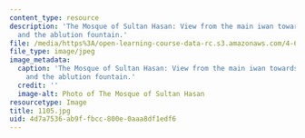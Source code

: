 ```yaml
---
content_type: resource
description: 'The Mosque of Sultan Hasan: View from the main iwan towards the courtyard
  and the ablution fountain.'
file: /media/https%3A/open-learning-course-data-rc.s3.amazonaws.com/4-614-religious-architecture-and-islamic-cultures-fall-2002/4d7a7536ab9ffbcc800e0aaa8df1edf6_1105.jpg
file_type: image/jpeg
image_metadata:
  caption: 'The Mosque of Sultan Hasan: View from the main iwan towards the courtyard
    and the ablution fountain.'
  credit: ''
  image-alt: Photo of The Mosque of Sultan Hasan
resourcetype: Image
title: 1105.jpg
uid: 4d7a7536-ab9f-fbcc-800e-0aaa8df1edf6
---
```

